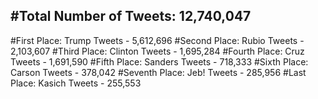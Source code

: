 #Total Number of Tweets: 12,740,047 
---
#First Place: Trump Tweets - 5,612,696
#Second Place: Rubio Tweets - 2,103,607
#Third Place: Clinton Tweets - 1,695,284
#Fourth Place: Cruz Tweets - 1,691,590
#Fifth Place: Sanders Tweets - 718,333
#Sixth Place: Carson Tweets - 378,042
#Seventh Place: Jeb! Tweets - 285,956
#Last Place: Kasich Tweets - 255,553
